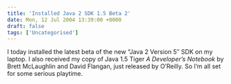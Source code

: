 ```yaml
---
title: 'Installed Java 2 SDK 1.5 Beta 2'
date: Mon, 12 Jul 2004 13:39:00 +0000
draft: false
tags: ['Uncategorised']
---
```


I today installed the latest beta of the new “Java 2 Version 5″ SDK on my laptop. I also received my copy of Java 1.5 Tiger _A Developer’s Notebook_ by Brett McLaughlin and David Flangan, just released by O’Reilly. So I’m all set for some serious playtime.